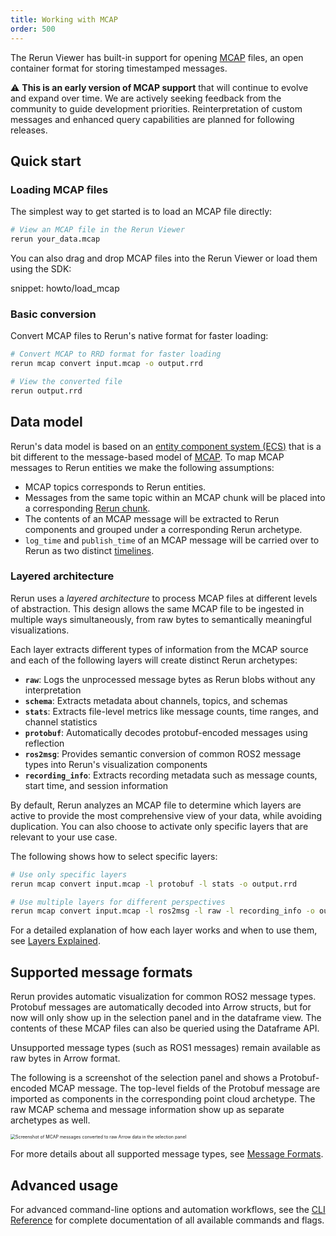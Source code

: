 ```yaml
---
title: Working with MCAP
order: 500
---
```


The Rerun Viewer has built-in support for opening [MCAP](https://mcap.dev/) files, an open container format for storing timestamped messages.

⚠️ **This is an early version of MCAP support** that will continue to evolve and expand over time. We are actively seeking feedback from the community to guide development priorities. Reinterpretation of custom messages and enhanced query capabilities are planned for following releases.

## Quick start

### Loading MCAP files

The simplest way to get started is to load an MCAP file directly:

```bash
# View an MCAP file in the Rerun Viewer
rerun your_data.mcap
```

You can also drag and drop MCAP files into the Rerun Viewer or load them using the SDK:

snippet: howto/load_mcap

### Basic conversion

Convert MCAP files to Rerun's native format for faster loading:

```bash
# Convert MCAP to RRD format for faster loading
rerun mcap convert input.mcap -o output.rrd

# View the converted file
rerun output.rrd
```

## Data model

Rerun's data model is based on an [entity component system (ECS)](../concepts/entity-component.md) that is a bit different to the message-based model of [MCAP](https://mcap.dev).
To map MCAP messages to Rerun entities we make the following assumptions:

* MCAP topics corresponds to Rerun entities.
* Messages from the same topic within an MCAP chunk will be placed into a corresponding [Rerun chunk](../concepts/chunks.md).
* The contents of an MCAP message will be extracted to Rerun components and grouped under a corresponding Rerun archetype.
* `log_time` and `publish_time` of an MCAP message will be carried over to Rerun as two distinct [timelines](../concepts/timelines.md).

### Layered architecture

Rerun uses a _layered architecture_ to process MCAP files at different levels of abstraction. This design allows the same MCAP file to be ingested in multiple ways simultaneously, from raw bytes to semantically meaningful visualizations.

Each layer extracts different types of information from the MCAP source and each of the following layers will create distinct Rerun archetypes:

- **`raw`**: Logs the unprocessed message bytes as Rerun blobs without any interpretation
- **`schema`**: Extracts metadata about channels, topics, and schemas
- **`stats`**: Extracts file-level metrics like message counts, time ranges, and channel statistics
- **`protobuf`**: Automatically decodes protobuf-encoded messages using reflection
- **`ros2msg`**: Provides semantic conversion of common ROS2 message types into Rerun's visualization components
- **`recording_info`**: Extracts recording metadata such as message counts, start time, and session information

By default, Rerun analyzes an MCAP file to determine which layers are active to provide the most comprehensive view of your data, while avoiding duplication.
You can also choose to activate only specific layers that are relevant to your use case.

The following shows how to select specific layers:

```sh
# Use only specific layers
rerun mcap convert input.mcap -l protobuf -l stats -o output.rrd

# Use multiple layers for different perspectives
rerun mcap convert input.mcap -l ros2msg -l raw -l recording_info -o output.rrd
```

For a detailed explanation of how each layer works and when to use them, see [Layers Explained](../reference/mcap/layers-explained.md).

## Supported message formats

Rerun provides automatic visualization for common ROS2 message types. Protobuf messages are automatically decoded into Arrow structs, but for now will only show up in the selection panel and in the dataframe view. The contents of these MCAP files can also be queried using the Dataframe API.

Unsupported message types (such as ROS1 messages) remain available as raw bytes in Arrow format.

The following is a screenshot of the selection panel and shows a Protobuf-encoded MCAP message. The top-level fields of the Protobuf message are imported as components in the corresponding point cloud archetype. The raw MCAP schema and message information show up as separate archetypes as well.

<picture style="zoom: 0.5">
  <img src="https://static.rerun.io/mcap_raw_arrow/17b7723690c46901d14e6c1d264298ce0ca8c3ae/full.png" alt="Screenshot of MCAP messages converted to raw Arrow data in the selection panel">
  <source media="(max-width: 480px)" srcset="https://static.rerun.io/mcap_raw_arrow/17b7723690c46901d14e6c1d264298ce0ca8c3ae/480w.png">
  <source media="(max-width: 768px)" srcset="https://static.rerun.io/mcap_raw_arrow/17b7723690c46901d14e6c1d264298ce0ca8c3ae/768w.png">
  <source media="(max-width: 1024px)" srcset="https://static.rerun.io/mcap_raw_arrow/17b7723690c46901d14e6c1d264298ce0ca8c3ae/1024w.png">
</picture>

For more details about all supported message types, see [Message Formats](../reference/mcap/message-formats.md).

## Advanced usage

For advanced command-line options and automation workflows, see the [CLI Reference](../reference/mcap/cli-reference.md) for complete documentation of all available commands and flags.
